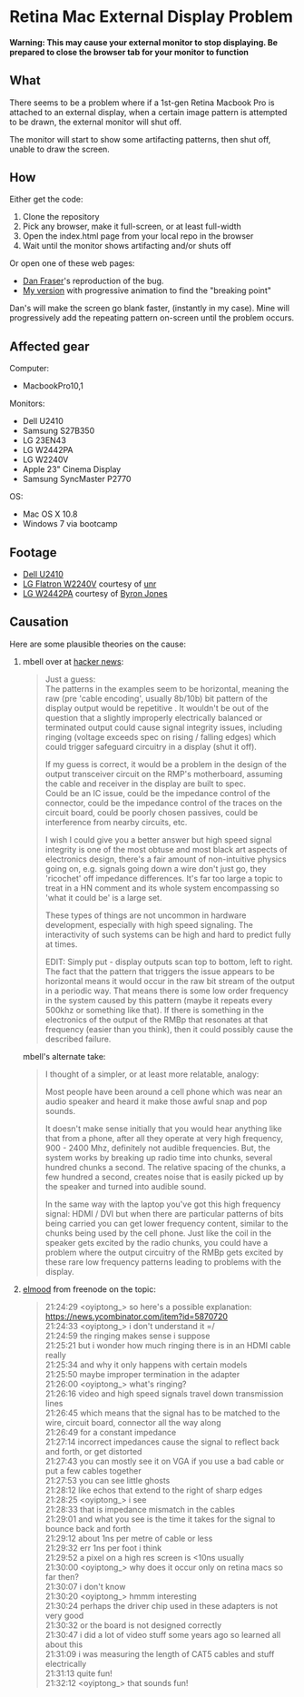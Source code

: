 Retina Mac External Display Problem
===================================

#### Warning: This may cause your external monitor to stop displaying. Be prepared to close the browser tab for your monitor to function

What
----

There seems to be a problem where if a 1st-gen Retina Macbook Pro is attached to an external display, when a certain image pattern is attempted to be drawn, the external monitor will shut off.

The monitor will start to show some artifacting patterns, then shut off, unable to draw the screen.

How
---

Either get the code:

1. Clone the repository
2. Pick any browser, make it full-screen, or at least full-width
3. Open the index.html page from your local repo in the browser
4. Wait until the monitor shows artifacting and/or shuts off

Or open one of these web pages:

* [Dan Fraser](http://www.capybara.org/~andrew/noise/)'s reproduction of the bug.
* [My version](https://people.mozilla.com/~oyiptong/retinadisplayproblem/index.html) with progressive animation to find the "breaking point"

Dan's will make the screen go blank faster, (instantly in my case). Mine will progressively add the repeating pattern on-screen until the problem occurs.

Affected gear
-------------

Computer:

* MacbookPro10,1

Monitors:

* Dell U2410
* Samsung S27B350
* LG 23EN43
* LG W2442PA
* LG W2240V
* Apple 23" Cinema Display
* Samsung SyncMaster P2770

OS:

* Mac OS X 10.8
* Windows 7 via bootcamp

Footage
-------

* [Dell U2410](https://vimeo.com/68238157)
* [LG Flatron W2240V](https://vimeo.com/68255631) courtesy of [unr](https://github.com/unr)
* [LG W2442PA](https://vimeo.com/68274344) courtesy of [Byron Jones](https://github.com/globau)

Causation
---------

Here are some plausible theories on the cause:

1. mbell over at [hacker news](https://news.ycombinator.com/item?id=5870720):
    
    > Just a guess:  
    > The patterns in the examples seem to be horizontal, meaning the raw (pre 'cable encoding', usually 8b/10b) bit pattern of the display output would be repetitive . It wouldn't be out of the question that a slightly improperly electrically balanced or terminated output could cause signal integrity issues, including ringing (voltage exceeds spec on rising / falling edges) which could trigger safeguard circuitry in a display (shut it off).  
    >
    > If my guess is correct, it would be a problem in the design of the output transceiver circuit on the RMP's motherboard, assuming the cable and receiver in the display are built to spec.  
    > Could be an IC issue, could be the impedance control of the connector, could be the impedance control of the traces on the circuit board, could be poorly chosen passives, could be interference from nearby circuits, etc.  
    >
    > I wish I could give you a better answer but high speed signal integrity is one of the most obtuse and most black art aspects of electronics design, there's a fair amount of non-intuitive physics going on, e.g. signals going down a wire don't just go, they 'ricochet' off impedance differences. It's far too large a topic to treat in a HN comment and its whole system encompassing so 'what it could be' is a large set.  
    >
    > These types of things are not uncommon in hardware development, especially with high speed signaling. The interactivity of such systems can be high and hard to predict fully at times.  
    >
    > EDIT: Simply put - display outputs scan top to bottom, left to right. The fact that the pattern that triggers the issue appears to be horizontal means it would occur in the raw bit stream of the output in a periodic way. That means there is some low order frequency in the system caused by this pattern (maybe it repeats every 500khz or something like that). If there is something in the electronics of the output of the RMBp that resonates at that frequency (easier than you think), then it could possibly cause the described failure.  
    
    mbell's alternate take:
    
    > I thought of a simpler, or at least more relatable, analogy:  
    >
    > Most people have been around a cell phone which was near an audio speaker and heard it make those awful snap and pop sounds.  
    >
    > It doesn't make sense initially that you would hear anything like that from a phone, after all they operate at very high frequency, 900 - 2400 Mhz, definitely not audible frequencies. But, the system works by breaking up radio time into chunks, several hundred chunks a second. The relative spacing of the chunks, a few hundred a second, creates noise that is easily picked up by the speaker and turned into audible sound.  
    >
    > In the same way with the laptop you've got this high frequency signal: HDMI / DVI but when there are particular patterns of bits being carried you can get lower frequency content, similar to the chunks being used by the cell phone. Just like the coil in the speaker gets excited by the radio chunks, you could have a problem where the output circuitry of the RMBp gets excited by these rare low frequency patterns leading to problems with the display.  

3. [elmood](http://www.capybara.org/) from freenode on the topic:
    
    > 21:24:29 <oyiptong_> so here's a possible explanation: https://news.ycombinator.com/item?id=5870720  
    > 21:24:33 <oyiptong_> i don't understand it =/  
    > 21:24:59 <elmood> the ringing makes sense i suppose  
    > 21:25:21 <elmood> but i wonder how much ringing there is in an HDMI cable really  
    > 21:25:34 <elmood> and why it only happens with certain models  
    > 21:25:50 <elmood> maybe improper termination in the adapter  
    > 21:26:00 <oyiptong_> what's ringing?  
    > 21:26:16 <elmood> video and high speed signals travel down transmission lines  
    > 21:26:45 <elmood> which means that the signal has to be matched to the wire, circuit board, connector all the way along  
    > 21:26:49 <elmood> for a constant impedance  
    > 21:27:14 <elmood> incorrect impedances cause the signal to reflect back and forth, or get distorted  
    > 21:27:43 <elmood> you can mostly see it on VGA if you use a bad cable or put a few cables together  
    > 21:27:53 <elmood> you can see little ghosts  
    > 21:28:12 <elmood> like echos that extend to the right of sharp edges  
    > 21:28:25 <oyiptong_> i see  
    > 21:28:33 <elmood> that is impedance mismatch in the cables  
    > 21:29:01 <elmood> and what you see is the time it takes for the signal to bounce back and forth  
    > 21:29:12 <elmood> about 1ns per metre of cable or less  
    > 21:29:32 <elmood> err 1ns per foot i think  
    > 21:29:52 <elmood> a pixel on a high res screen is <10ns usually  
    > 21:30:00 <oyiptong_> why does it occur only on retina macs so far then?  
    > 21:30:07 <elmood> i don't know  
    > 21:30:20 <oyiptong_> hmmm interesting  
    > 21:30:24 <elmood> perhaps the driver chip used in these adapters is not very good  
    > 21:30:32 <elmood> or the board is not designed correctly  
    > 21:30:47 <elmood> i did a lot of video stuff some years ago so learned all about this  
    > 21:31:09 <elmood> i was measuring the length of CAT5 cables and stuff electrically  
    > 21:31:13 <elmood> quite fun!  
    > 21:32:12 <oyiptong_> that sounds fun!   

